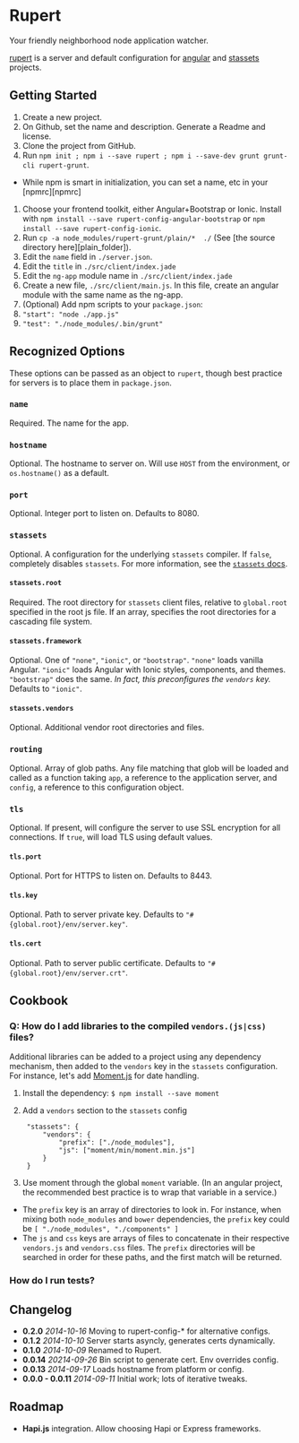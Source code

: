 # Rupert

Your friendly neighborhood node application watcher.

[rupert](#) is a server and default configuration for [angular][ng] and
[stassets][stas] projects.

## Getting Started

1. Create a new project.
  1. On Github, set the name and description. Generate a Readme and license.
1. Clone the project from GitHub.
1. Run `npm init ; npm i --save rupert ; npm i --save-dev grunt grunt-cli rupert-grunt`.
  * While npm is smart in initialization, you can set a name, etc in your [npmrc][npmrc]
1. Choose your frontend toolkit, either Angular+Bootstrap or Ionic. Install with `npm install --save rupert-config-angular-bootstrap` or `npm install --save rupert-config-ionic`. 
1. Run `cp -a node_modules/rupert-grunt/plain/*  ./` (See [the source directory here][plain_folder]).
  1. Edit the `name` field in `./server.json`.
  2. Edit the `title` in `./src/client/index.jade`
  3. Edit the `ng-app` module name in `./src/client/index.jade`
  4. Create a new file, `./src/client/main.js`. In this file, create an angular module with the same name as the ng-app.
1. (Optional) Add npm scripts to your `package.json`:
  1. `"start": "node ./app.js"`
  1. `"test": "./node_modules/.bin/grunt"`


## Recognized Options

These options can be passed as an object to `rupert`, though best practice
for servers is to place them in `package.json`.

### `name`

Required. The name for the app.

### `hostname`

Optional. The hostname to server on. Will use `HOST` from the environment, or
`os.hostname()` as a default.

### `port`

Optional. Integer port to listen on. Defaults to 8080.

### `stassets`

Optional. A configuration for the underlying `stassets` compiler. If `false`,
completely disables `stassets`. For more information, see the [`stassets`
docs][stas].

#### `stassets.root`

Required. The root directory for `stassets` client files, relative to
`global.root` specified in the root js file. If an array, specifies the root
directories for a cascading file system.

#### `stassets.framework`

Optional. One of `"none"`, `"ionic"`, or `"bootstrap"`. `"none"` loads vanilla
Angular. `"ionic"` loads Angular with Ionic styles, components, and themes.
`"bootstrap"` does the same. *In fact, this preconfigures the `vendors` key.*
Defaults to `"ionic"`.

#### `stassets.vendors`

Optional. Additional vendor root directories and files.

### `routing`

Optional. Array of glob paths. Any file matching that glob will be loaded and
called as a function taking `app`, a reference to the application server, and
`config`, a reference to this configuration object.

### `tls`

Optional. If present, will configure the server to use SSL encryption for all
connections. If `true`, will load TLS using default values.

#### `tls.port`

Optional. Port for HTTPS to listen on. Defaults to 8443.

#### `tls.key`

Optional. Path to server private key. Defaults to
`"#{global.root}/env/server.key"`.

#### `tls.cert`

Optional. Path to server public certificate. Defaults to
`"#{global.root}/env/server.crt"`.

## Cookbook

### Q: How do I add libraries to the compiled `vendors.(js|css)` files?

Additional libraries can be added to a project using any dependency mechanism,
then added to the `vendors` key in the `stassets` configuration. For instance,
let's add [Moment.js][moment] for date handling.

1. Install the dependency: `$ npm install --save moment`
1. Add a `vendors` section to the `stassets` config

        "stassets": {
            "vendors": {
                "prefix": ["./node_modules"],
                "js": ["moment/min/moment.min.js"]
            }
        }

1. Use moment through the global `moment` variable. (In an angular project, the
    recommended best practice is to wrap that variable in a service.)


* The `prefix` key is an array of directories to look in. For instance, when
    mixing both `node_modules` and `bower` dependencies, the `prefix` key could
    be `[ "./node_modules", "./components" ]`
* The `js` and `css` keys are arrays of files to concatenate in their respective
    `vendors.js` and `vendors.css` files. The `prefix` directories will be
    searched in order for these paths, and the first match will be returned.

### How do I run tests?



## Changelog

* **0.2.0** *2014-10-16* Moving to rupert-config-* for alternative configs.
* **0.1.2** *2014-10-10* Server starts asyncly, generates certs dynamically.
* **0.1.0** *2014-10-09* Renamed to Rupert.
* **0.0.14** *20214-09-26* Bin script to generate cert. Env overrides config.
* **0.0.13** *2014-09-17* Loads hostname from platform or config.
* **0.0.0 - 0.0.11** *2014-09-11* Initial work; lots of iterative tweaks.

## Roadmap

* **Hapi.js** integration. Allow choosing Hapi or Express frameworks.

[ng]: https://angularjs.org/
[stas]: https://github.com/DavidSouther/stassets
[moment]: http://momentjs.com/
